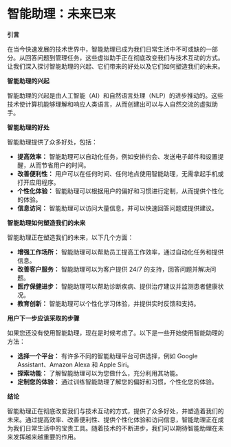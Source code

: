 # 智能助理：未来已来

**引言**

在当今快速发展的技术世界中，智能助理已成为我们日常生活中不可或缺的一部分。从回答问题到管理任务，这些虚拟助手正在彻底改变我们与技术互动的方式。让我们深入探讨智能助理的兴起、它们带来的好处以及它们如何塑造我们的未来。

**智能助理的兴起**

智能助理的兴起是由人工智能（AI）和自然语言处理（NLP）的进步推动的。这些技术使计算机能够理解和响应人类语言，从而创建出可以与人自然交流的虚拟助手。

**智能助理的好处**

智能助理提供了众多好处，包括：

* **提高效率：** 智能助理可以自动化任务，例如安排约会、发送电子邮件和设置提醒，从而节省用户的时间。
* **改善便利性：** 用户可以在任何时间、任何地点使用智能助理，无需拿起手机或打开应用程序。
* **个性化体验：** 智能助理可以根据用户的偏好和习惯进行定制，从而提供个性化的体验。
* **信息访问：** 智能助理可以访问大量信息，并可以快速回答问题或提供建议。

**智能助理如何塑造我们的未来**

智能助理正在塑造我们的未来，以下几个方面：

* **增强工作场所：** 智能助理可以帮助员工提高工作效率，通过自动化任务和提供信息。
* **改善客户服务：** 智能助理可以为客户提供 24/7 的支持，回答问题并解决问题。
* **医疗保健进步：** 智能助理可以帮助诊断疾病、提供治疗建议并监测患者健康状况。
* **教育创新：** 智能助理可以个性化学习体验，并提供实时反馈和支持。

**用户下一步应该采取的步骤**

如果您还没有使用智能助理，现在是时候考虑了。以下是一些开始使用智能助理的方法：

* **选择一个平台：** 有许多不同的智能助理平台可供选择，例如 Google Assistant、Amazon Alexa 和 Apple Siri。
* **探索功能：** 了解智能助理可以为您做什么，充分利用其功能。
* **定制您的体验：** 通过训练智能助理了解您的偏好和习惯，个性化您的体验。

**结论**

智能助理正在彻底改变我们与技术互动的方式，提供了众多好处，并塑造着我们的未来。通过提高效率、改善便利性、提供个性化体验和访问信息，智能助理正在成为我们日常生活中的宝贵工具。随着技术的不断进步，我们可以期待智能助理在未来发挥越来越重要的作用。
